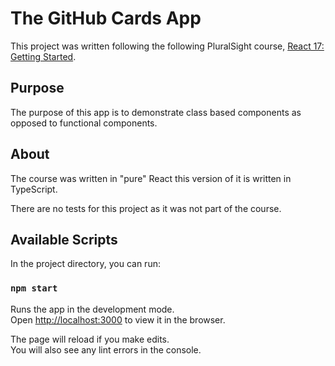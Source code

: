 # The GitHub Cards App

This project was written following the following PluralSight course, [React 17: Getting Started](https://app.pluralsight.com/library/courses/react-js-getting-started).

## Purpose

The purpose of this app is to demonstrate class based components as opposed to functional components.

## About

The course was written in "pure" React this version of it is written in TypeScript.

There are no tests for this project as it was not part of the course.

## Available Scripts

In the project directory, you can run:

### `npm start`

Runs the app in the development mode.\
Open [http://localhost:3000](http://localhost:3000) to view it in the browser.

The page will reload if you make edits.\
You will also see any lint errors in the console.


